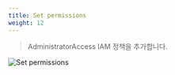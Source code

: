 ```yaml
---
title: Set permissions
weight: 12
---
```


> AdministratorAccess IAM 정책을 추가합니다.

![Set permissions](../../account/images/add_user_02.png)
